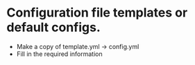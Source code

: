 # Configuration file templates or default configs.

* Make a copy of template.yml -> config.yml
* Fill in the required information